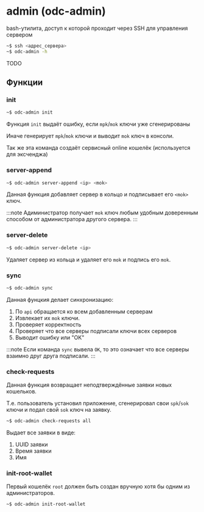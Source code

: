 # admin (odc-admin)

bash-утилита, доступ к которой проходит через SSH
для управления сервером

```bash
~$ ssh <адрес_сервера>
~$ odc-admin -h
```

TODO

## Функции

### init

```bash
~$ odc-admin init
```

Функция `init` выдаёт ошибку, если `mpk`/`mok` ключи уже сгенерированы

Иначе генерирует  `mpk`/`mok` ключи и выводит
`mok` ключ в консоли.

Так же эта команда создаёт
сервисный online кошелёк
(используется для эксченджа)

### server-append

```bash
~$ odc-admin server-append <ip> <mok> 
```

Данная функция добавляет сервер в кольцо и подписывает его 
`<mok>` ключ.

:::note
Адиминистратор получает `mok` ключ любым удобным доверенным способом
от администратора другого сервера. 
:::

### server-delete

```bash
~$ odc-admin server-delete <ip> 
```

Удаляет сервер из кольца и удаляет его `mok` и подпись его `mok`.

### sync

```bash
~$ odc-admin sync
```

Данная фунцкия делает синхронизацию:
1. По `api` обращается ко всем добавленным серверам
2. Извлекает их `mok` ключи.
3. Проверяет корректность
4. Проверяет что все серверы подписали ключи всех серверов
5. Выводит ошибку или "OK"
 

:::note
Если команда `sync` вывела `OK`, то это означает что все серверы 
взаимно друг друга подписали.
:::


### check-requests

Данная функция возвращает
неподтверждённые заявки новых кошельков.

Т.е. пользователь установил приложение, 
сгенерировал свои `spk`/`sok` ключи
и подал свой `sok` ключ на заявку.

```bash
~$ odc-admin check-requests all
```

Выдает все заявки в виде:
1. UUID заявки
2. Время заявки
3. Имя 

### init-root-wallet

Первый кошелёк  `root` должен быть создан вручную хотя бы одним из 
администраторов.

```bash
~$ odc-admin init-root-wallet 
```